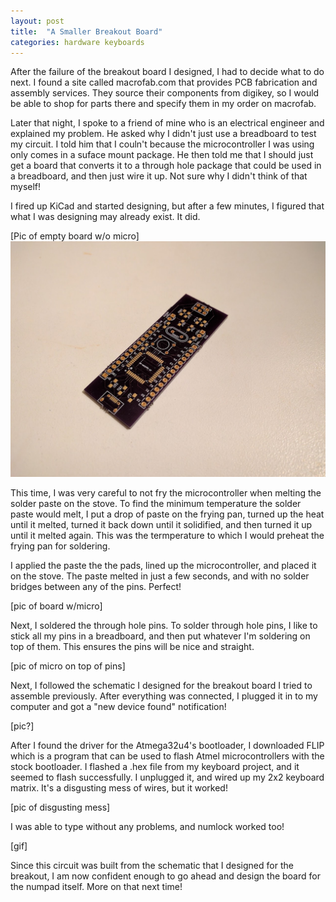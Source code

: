 ```yaml
---
layout: post
title:  "A Smaller Breakout Board"
categories: hardware keyboards
---
```


After the failure of the breakout board I designed, I had to decide what to do next. I found a site called macrofab.com that provides PCB fabrication and assembly services. They source their components from digikey, so I would be able to shop for parts there and specify them in my order on macrofab. 

Later that night, I spoke to a friend of mine who is an electrical engineer and explained my problem. He asked why I didn't just use a breadboard to test my circuit. I told him that I couln't because the microcontroller I was using only comes in a suface mount package. He then told me that I should just get a board that converts it to a through hole package that could be used in a breadboard, and then just wire it up. Not sure why I didn't think of that myself!

I fired up KiCad and started designing, but after a few minutes, I figured that what I was designing may already exist.
It did.

[Pic of empty board w/o micro]
![Unassembled breakout](/assets/numpad_keyboard/assembling_the_breakout/atmega32u4_breakout_empty.jpg)

This time, I was very careful to not fry the microcontroller when melting the solder paste on the stove. To find the minimum temperature the solder paste would melt, I put a drop of paste on the frying pan, turned up the heat until it melted, turned it back down until it solidified, and then turned it up until it melted again. This was the termperature to which I would preheat the frying pan for soldering.

I applied the paste the the pads, lined up the microcontroller, and placed it on the stove. The paste melted in just a few seconds, and with no solder bridges between any of the pins. Perfect!

[pic of board w/micro]

Next, I soldered the through hole pins. To solder through hole pins, I like to stick all my pins in a breadboard, and then put whatever I'm soldering on top of them. This ensures the pins will be nice and straight.

[pic of micro on top of pins]

Next, I followed the schematic I designed for the breakout board I tried to assemble previously. After everything was connected, I plugged it in to my computer and got a "new device found" notification!

[pic?]

After I found the driver for the Atmega32u4's bootloader, I downloaded FLIP which is a program that can be used to flash Atmel microcontrollers with the stock bootloader. I flashed a .hex file from my keyboard project, and it seemed to flash successfully. I unplugged it, and wired up my 2x2 keyboard matrix. It's a disgusting mess of wires, but it worked!

[pic of disgusting mess]

I was able to type without any problems, and numlock worked too!

[gif]

Since this circuit was built from the schematic that I designed for the breakout, I am now confident enough to go ahead and design the board for the numpad itself. More on that next time!
